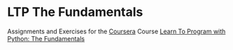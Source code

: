 # LTP The Fundamentals
Assignments and Exercises for the [Coursera](http://www.coursera.org) Course [Learn To Program with Python: The Fundamentals](https://www.coursera.org/course/programming1)
